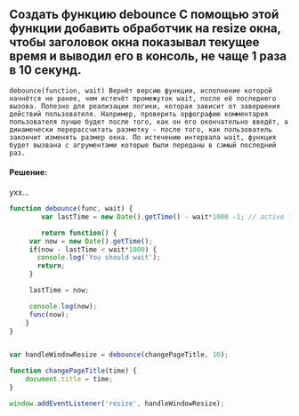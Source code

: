 ## Cоздать функцию debounce С помощью этой функции добавить обработчик на resize окна, чтобы заголовок окна показывал текущее время и выводил его в консоль, не чаще 1 раза в 10 секунд.

`
debounce(function, wait) Вернёт версию функции, исполнение которой начнётся не ранее, чем истечёт промежуток wait, после её последнего вызова. Полезно для реализации логики, которая зависит от завершения действий пользователя. Например, проверить орфографию комментария пользователя лучше будет после того, как он его окончательно введёт, а динамечески перерассчитать разметку - после того, как пользователь закончит изменять размер окна. По истечению интервала wait, функция будет вызвана с агрументами которые были переданы в самый последний раз.
`

#### Решение:

ухх...

```javascript
function debounce(func, wait) {
		var lastTime = new Date().getTime() - wait*1000 -1; // active first time

		return function() {
     var now = new Date().getTime();
     if(now - lastTime < wait*1000) {
       console.log('You should wait');
       return;
     }

     lastTime = now;

     console.log(now);
     func(now);
    }
}


var handleWindowResize = debounce(changePageTitle, 10);

function changePageTitle(time) {
	document.title = time;
}

window.addEventListener('resize', handleWindowResize);
```
